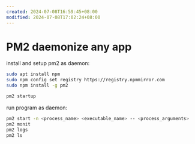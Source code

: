 ```yaml
---
created: 2024-07-08T16:59:45+08:00
modified: 2024-07-08T17:02:24+08:00
---
```


# PM2 daemonize any app

install and setup pm2 as daemon:

```bash
sudo apt install npm
sudo npm config set registry https://registry.npmmirror.com
sudo npm install -g pm2

pm2 startup
```

run program as daemon:

```bash
pm2 start -n <process_name> <executable_name> -- <process_arguments>
pm2 monit
pm2 logs
pm2 ls
```

